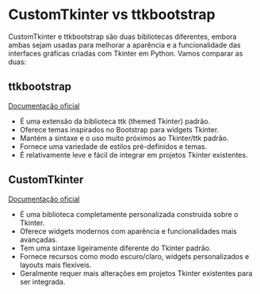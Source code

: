 # CustomTkinter vs ttkbootstrap

CustomTkinter e ttkbootstrap são duas bibliotecas diferentes, embora ambas sejam usadas para melhorar a aparência e a funcionalidade das interfaces gráficas criadas com Tkinter em Python. Vamos comparar as duas:

## ttkbootstrap
[Documentação oficial](https://ttkbootstrap.readthedocs.io/en/latest/)

- É uma extensão da biblioteca ttk (themed Tkinter) padrão.
- Oferece temas inspirados no Bootstrap para widgets Tkinter.
- Mantém a sintaxe e o uso muito próximos ao Tkinter/ttk padrão.
- Fornece uma variedade de estilos pré-definidos e temas.
- É relativamente leve e fácil de integrar em projetos Tkinter existentes.

## CustomTkinter
[Documentação oficial](https://customtkinter.tomschimansky.com/)

- É uma biblioteca completamente personalizada construída sobre o Tkinter.
- Oferece widgets modernos com aparência e funcionalidades mais avançadas.
- Tem uma sintaxe ligeiramente diferente do Tkinter padrão.
- Fornece recursos como modo escuro/claro, widgets personalizados e layouts mais flexíveis.
- Geralmente requer mais alterações em projetos Tkinter existentes para ser integrada.
